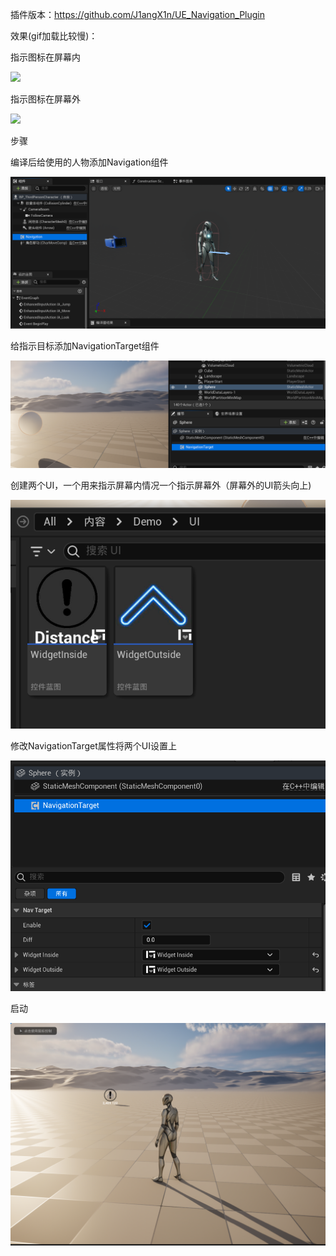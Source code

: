 插件版本：https://github.com/J1angX1n/UE_Navigation_Plugin

效果(gif加载比较慢)：

指示图标在屏幕内

![](https://github.com/J1angX1n/UE_Navigation/blob/master/Images/demonstration1.gif)

指示图标在屏幕外

![](https://github.com/J1angX1n/UE_Navigation/blob/master/Images/demonstration2.gif)



步骤

编译后给使用的人物添加Navigation组件

![](https://github.com/J1angX1n/UE_Navigation/blob/master/Images/img1.png)

给指示目标添加NavigationTarget组件

![](https://github.com/J1angX1n/UE_Navigation/blob/master/Images/img2.png)



创建两个UI，一个用来指示屏幕内情况一个指示屏幕外（屏幕外的UI箭头向上)

![](https://github.com/J1angX1n/UE_Navigation/blob/master/Images/img3.png)

修改NavigationTarget属性将两个UI设置上

![](https://github.com/J1angX1n/UE_Navigation/blob/master/Images/img4.png)

启动

![](https://github.com/J1angX1n/UE_Navigation/blob/master/Images/img5.png)
